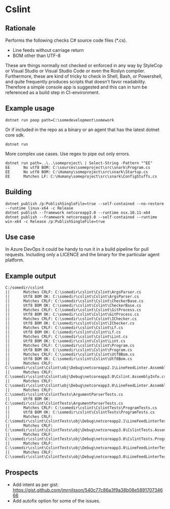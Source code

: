 # Cslint
## Rationale

Performs the following checks C# source code files (*.cs). 
- Line feeds without carriage return
- BOM other than UTF-8

These are things normally not checked or enforced in any way by StyleCop or Visual Studio or Visual Studio Code or even the Roslyn compiler. Furthermore, these are kind of tricky to check in Shell, Bash, or Powershell, and quite frequently produces scripts
that doesn't favor readability. Therefore a simple console app is suggested and this can in turn be referenced as a build step in CI-environment.

## Example usage

    dotnet run poop path=C:\somedevelopment\somework

Or if included in the repo as a binary or an agent that has the latest dotnet core sdk. 

    dotnet run

More complex use cases. Use regex to pipe out only errors. 

	dotnet run path=..\..\someproject\ | Select-String -Pattern "^EE"
	EE      No utf8 BOM: C:\sources\someproject\src\snark\Program.cs
	EE      No utf8 BOM: C:\Humany\someproject\src\snark\Startup.cs
	EE      Matches LF: C:\Humany\someproject\src\snark\ConfigStuffs.cs

## Building 

    dotnet publish /p:PublishSingleFile=true --self-contained --no-restore --runtime linux-x64 -c Release
    dotnet publish --framework netcoreapp3.0 --runtime osx.10.11-x64
    dotnet publish --framework netcoreapp3.0 --self-contained --runtime win-x64 -c Release /p:PublishSingleFile=true

## Use case

In Azure DevOps it could be handy to run it in a build pipeline for pull requests. Including only a LICENCE and the
binary for the particular agent platform.

## Example output
```pwsh
C:/somedir/cslint
||      Matches CRLF: C:\somedir\cslint\Cslint\ArgsParser.cs
||      Utf8 BOM OK: C:\somedir\cslint\Cslint\ArgsParser.cs
||      Matches CRLF: C:\somedir\cslint\Cslint\CheckerBase.cs
||      Utf8 BOM OK: C:\somedir\cslint\Cslint\CheckerBase.cs
||      Matches CRLF: C:\somedir\cslint\Cslint\GitProcess.cs
||      Utf8 BOM OK: C:\somedir\cslint\Cslint\GitProcess.cs
||      Matches CRLF: C:\somedir\cslint\Cslint\IChecker.cs
||      Utf8 BOM OK: C:\somedir\cslint\Cslint\IChecker.cs
||      Matches CRLF: C:\somedir\cslint\Cslint\Lf.cs
||      Utf8 BOM OK: C:\somedir\cslint\Cslint\Lf.cs
||      Matches CRLF: C:\somedir\cslint\Cslint\Lint.cs
||      Utf8 BOM OK: C:\somedir\cslint\Cslint\Lint.cs
||      Matches CRLF: C:\somedir\cslint\Cslint\Program.cs
||      Utf8 BOM OK: C:\somedir\cslint\Cslint\Program.cs
||      Matches CRLF: C:\somedir\cslint\Cslint\Utf8Bom.cs
||      Utf8 BOM OK: C:\somedir\cslint\Cslint\Utf8Bom.cs
||      Matches CRLF: C:\somedir\cslint\Cslint\obj\Debug\netcoreapp2.1\LineFeedLinter.AssemblyInfo.cs
||      Matches CRLF: C:\somedir\cslint\Cslint\obj\Debug\netcoreapp3.0\Cslint.AssemblyInfo.cs
||      Matches CRLF: C:\somedir\cslint\Cslint\obj\Debug\netcoreapp3.0\LineFeedLinter.AssemblyInfo.cs
||      Matches CRLF: C:\somedir\cslint\CslintTests\ArgumentParserTests.cs
||      Utf8 BOM OK: C:\somedir\cslint\CslintTests\ArgumentParserTests.cs
||      Matches CRLF: C:\somedir\cslint\CslintTests\ProgramTests.cs
||      Utf8 BOM OK: C:\somedir\cslint\CslintTests\ProgramTests.cs
||      Matches CRLF: C:\somedir\cslint\CslintTests\obj\Debug\netcoreapp2.1\LineFeedLinterTests.AssemblyInfo.cs
||      Matches CRLF: C:\somedir\cslint\CslintTests\obj\Debug\netcoreapp3.0\CslintTests.AssemblyInfo.cs
||      Matches CRLF: C:\somedir\cslint\CslintTests\obj\Debug\netcoreapp3.0\CslintTests.Program.cs
||      Matches CRLF: C:\somedir\cslint\CslintTests\obj\Debug\netcoreapp3.0\LineFeedLinterTests.AssemblyInfo.cs
||      Matches CRLF: C:\somedir\cslint\CslintTests\obj\Debug\netcoreapp3.0\LineFeedLinterTests.Program.cs
```

## Prospects
- Add intent as per gist: https://gist.github.com/jmrnilsson/540c77c86a3f9a38b08e589170734666
- Add autofix option for some of the issues.
